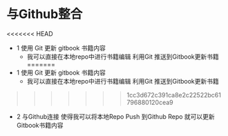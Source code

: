 # 与Github整合

<<<<<<< HEAD
- 1 使用 Git 更新 gitbook 书籍内容 
	- 我可以直接在本地repo中进行书籍编辑 利用Git 推送到Gitbook更新书籍
=======
- 1 使用 Git 更新 gitbook 书籍内容 
	- 我可以直接在本地repo中进行书籍编辑 利用Git 推送到Gitbook更新书籍
>>>>>>> 1cc3d672c391ca8e2c22522bc61796880120cea9
- 2 与Github连接 使得我可以将本地Repo Push 到Github Repo 就可以更新Gitbook书籍内容
